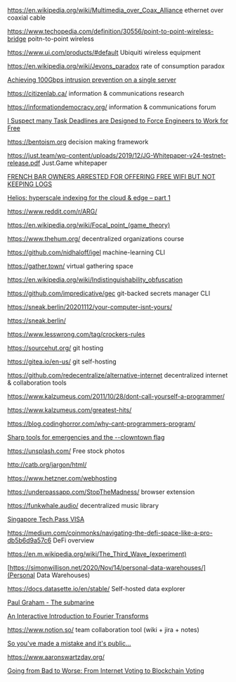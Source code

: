 https://en.wikipedia.org/wiki/Multimedia_over_Coax_Alliance ethernet over coaxial cable

https://www.techopedia.com/definition/30556/point-to-point-wireless-bridge poitn-to-point wireless

https://www.ui.com/products/#default Ubiquiti wireless equipment

https://en.wikipedia.org/wiki/Jevons_paradox rate of consumption paradox

[Achieving 100Gbps intrusion prevention on a single server](https://blog.acolyer.org/2020/11/16/pigasus/)

https://citizenlab.ca/ information & communications research

https://informationdemocracy.org/ information & communications forum

[I Suspect many Task Deadlines are Designed to Force Engineers to Work for Free](http://misc-stuff.terraaeon.com/articles/engineering-deadlines.html)

https://bentoism.org decision making framework

https://just.team/wp-content/uploads/2019/12/JG-Whitepaper-v24-testnet-release.pdf Just.Game whitepaper

[FRENCH BAR OWNERS ARRESTED FOR OFFERING FREE WIFI BUT NOT KEEPING LOGS](https://www.cozyit.com/french-bar-owners-arrested-for-offering-free-wifi-but-not-keeping-logs/)

[Helios: hyperscale indexing for the cloud & edge – part 1](https://blog.acolyer.org/2020/10/26/helios-part-1/)

https://www.reddit.com/r/ARG/

https://en.wikipedia.org/wiki/Focal_point_(game_theory)

https://www.thehum.org/ decentralized organizations course

https://github.com/nidhaloff/igel machine-learning CLI

https://gather.town/ virtual gathering space

https://en.wikipedia.org/wiki/Indistinguishability_obfuscation

https://github.com/impredicative/gec git-backed secrets manager CLI

https://sneak.berlin/20201112/your-computer-isnt-yours/

https://sneak.berlin/

https://www.lesswrong.com/tag/crockers-rules

https://sourcehut.org/ git hosting

https://gitea.io/en-us/ git self-hosting

https://github.com/redecentralize/alternative-internet decentralized internet & collaboration tools

https://www.kalzumeus.com/2011/10/28/dont-call-yourself-a-programmer/

https://www.kalzumeus.com/greatest-hits/

https://blog.codinghorror.com/why-cant-programmers-program/

[Sharp tools for emergencies and the --clowntown flag](https://rachelbythebay.com/w/2020/10/27/argv/)

https://unsplash.com/ Free stock photos

http://catb.org/jargon/html/

https://www.hetzner.com/webhosting

https://underpassapp.com/StopTheMadness/ browser extension

https://funkwhale.audio/ decentralized music library

[Singapore Tech.Pass VISA](https://www.edb.gov.sg/en/how-we-help/incentives-and-schemes/tech-pass.html)

https://medium.com/coinmonks/navigating-the-defi-space-like-a-pro-db5b6d9a57c6 DeFi overview

https://en.m.wikipedia.org/wiki/The_Third_Wave_(experiment)

[https://simonwillison.net/2020/Nov/14/personal-data-warehouses/](Personal Data Warehouses)

https://docs.datasette.io/en/stable/ Self-hosted data explorer

[Paul Graham - The submarine](http://www.paulgraham.com/submarine.html)

[An Interactive Introduction to Fourier Transforms](http://www.jezzamon.com/fourier/index.html)

https://www.notion.so/ team collaboration tool (wiki + jira + notes)

[So you've made a mistake and it's public...](https://meta.m.wikimedia.org/wiki/So_you%27ve_made_a_mistake_and_it%27s_public...)

https://www.aaronswartzday.org/

[Going from Bad to Worse: From Internet Voting to Blockchain Voting](https://people.csail.mit.edu/rivest/pubs/PSNR20.pdf)
